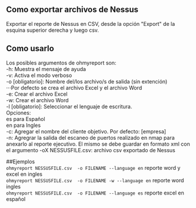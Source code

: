 ## Como exportar archivos de Nessus
  Exportar el reporte de Nessus en CSV, desde la opción "Export" de la esquina superior derecha y luego csv.

## Como usarlo
Los posibles argumentos de ohmyreport son:  
-h: Muestra el mensaje de ayuda  
-v: Activa el modo verboso  
-o [obligatorio]: Nombre del/los archivo/s de salida (sin extención)  
⋅⋅⋅Por defecto se crea el archivo Excel y el archivo Word  
    -e: Crear el archivo Excel  
    -w: Crear el archivo Word  
-l [obligatorio]: Seleccionar el lenguaje de escritura.  
    Opciones:  
    es para Español  
    en para Ingles  
-c: Agregar el nombre del cliente objetivo. Por defecto: [empresa]  
-n: Agregrar la salida del escaneo de puertos realizado en nmap para anexarlo al reporte ejecutivo. El mismo se debe guardar en formato xml con el argumento -oX
NESSUSFILE.csv: archivo csv exportado de Nessus  

##Ejemplos  
  `ohmyreport NESSUSFILE.csv  -o FILENAME --language en` reporte word y excel en ingles  
    `ohmyreport NESSUSFILE.csv  -o FILENAME -w --language en` reporte word ingles  
  `ohmyreport NESSUSFILE.csv  -o FILENAME --language es` reporte excel en español  

